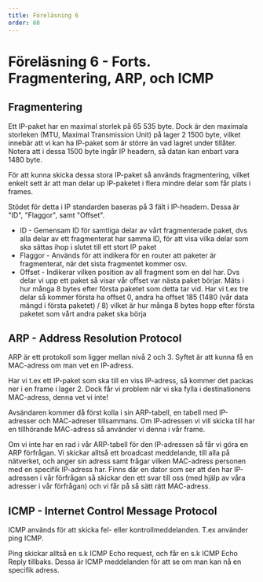 ```yaml
---
title: Föreläsning 6
order: 60
---
```


# Föreläsning 6 - Forts. Fragmentering, ARP, och ICMP

## Fragmentering

Ett IP-paket har en maximal storlek på 65 535 byte. Dock är den maximala storleken (MTU, Maximal Transmission Unit) på lager 2 1500 byte, vilket innebär att vi kan ha IP-paket som är större än vad lagret under tillåter. Notera att i dessa 1500 byte ingår IP headern, så datan kan enbart vara 1480 byte.

För att kunna skicka dessa stora IP-paket så används fragmentering, vilket enkelt sett är att man delar up IP-paketet i flera mindre delar som får plats i frames.

Stödet för detta i IP standarden baseras på 3 fält i IP-headern. Dessa är "ID", "Flaggor", samt "Offset".

- ID - Gemensam ID för samtliga delar av vårt fragmenterade paket, dvs alla delar av ett fragmenterat har samma ID, för att visa vilka delar som ska sättas ihop i slutet till ett stort IP paket
- Flaggor - Används för att indikera för en router att paketer är fragmenterat, när det sista fragmentet kommer osv.
- Offset - Indikerar vilken position av all fragment som en del har. Dvs delar vi upp ett paket så visar vår offset var nästa paket börjar. Mäts i hur många 8 bytes efter första paketet som detta tar vid. Har vi t.ex tre delar så kommer första ha offset 0, andra ha offset 185 (1480 (vår data mängd i första paketet) / 8) vilket är hur många 8 bytes hopp efter första paketet som vårt andra paket ska börja

## ARP - Address Resolution Protocol

ARP är ett protokoll som ligger mellan nivå 2 och 3. Syftet är att kunna få en MAC-adress om man vet en IP-adress.

Har vi t.ex ett IP-paket som ska till en viss IP-adress, så kommer det packas ner i en frame i lager 2. Dock får vi problem när vi ska fylla i destinationens MAC-adress, denna vet vi inte!

Avsändaren kommer då först kolla i sin ARP-tabell, en tabell med IP-adresser och MAC-adreser tillsammans. Om IP-adressen vi vill skicka till har en tillhörande MAC-adress så använder vi denna i vår frame.

Om vi inte har en rad i vår ARP-tabell för den IP-adressen så får vi göra en ARP förfrågan. Vi skickar alltså ett broadcast meddelande, till alla på nätverket, och anger sin adress samt frågar vilken MAC-adress personen med en specifik IP-adress har. Finns där en dator som ser att den har IP-adressen i vår förfrågan så skickar den ett svar till oss (med hjälp av våra adresser i vår förfrågan) och vi får på så sätt rätt MAC-adress.

## ICMP - Internet Control Message Protocol

ICMP används för att skicka fel- eller kontrollmeddelanden. T.ex använder ping ICMP.

Ping skickar alltså en s.k ICMP Echo request, och får en s.k ICMP Echo Reply tillbaks. Dessa är ICMP meddelanden för att se om man kan nå en specifik adress.
